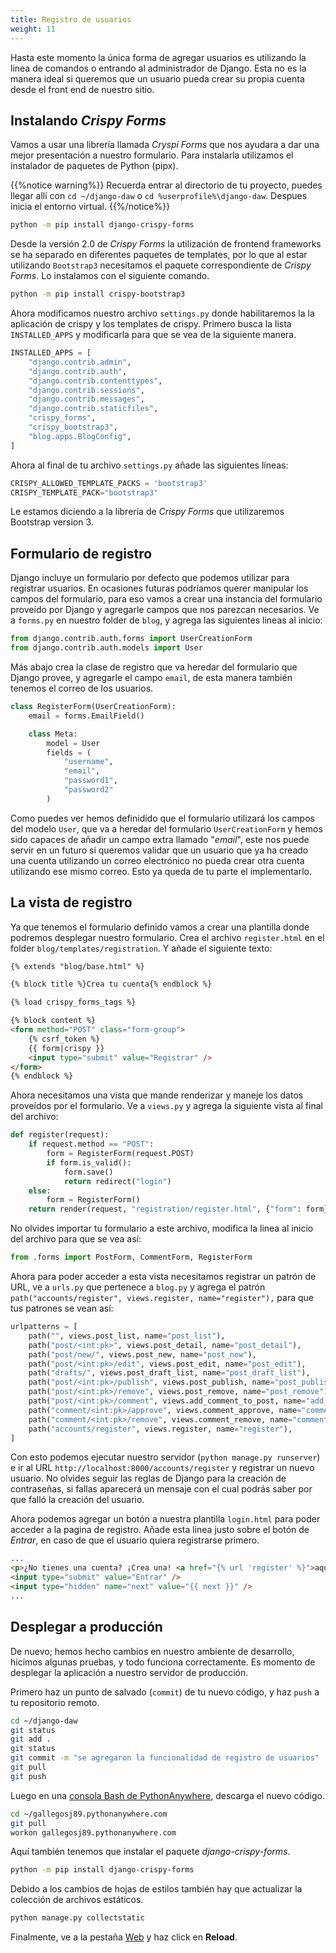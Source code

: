 ```yaml
---
title: Registro de usuarios
weight: 11
---
```


Hasta este momento la única forma de agregar usuarios es utilizando la linea de comandos o entrando al administrador de Django. Esta no es la manera ideal si queremos que un usuario pueda crear su propia cuenta desde el front end de nuestro sitio.

## Instalando _Crispy Forms_

Vamos a usar una librería llamada _Cryspi Forms_ que nos ayudara a dar una mejor presentación a nuestro formulario. Para instalarla utilizamos el instalador de paquetes de Python (pipx).

{{%notice warning%}}
Recuerda entrar al directorio de tu proyecto, puedes llegar allí con `cd ~/django-daw` o `cd %userprofile%\django-daw`. Despues inicia el entorno virtual.
{{%/notice%}}

```bash
python -m pip install django-crispy-forms
```

Desde la versión 2.0 de *Crispy Forms* la utilización de frontend frameworks se ha separado en diferentes paquetes de templates, por lo que al estar utilizando `Bootstrap3` necesitamos el paquete correspondiente de *Crispy Forms*. Lo instalamos con el siguiente comando.

```bash
python -m pip install crispy-bootstrap3
```

Ahora modificamos nuestro archivo `settings.py` donde habilitaremos la la aplicación de crispy y los templates de crispy. Primero busca la lista `INSTALLED_APPS` y modificarla para que se vea de la siguiente manera.

```python
INSTALLED_APPS = [
    "django.contrib.admin",
    "django.contrib.auth",
    "django.contrib.contenttypes",
    "django.contrib.sessions",
    "django.contrib.messages",
    "django.contrib.staticfiles",
    "crispy_forms",
    "crispy_bootstrap3",
    "blog.apps.BlogConfig",
]
```

Ahora al final de tu archivo `settings.py` añade las siguientes líneas:

```python
CRISPY_ALLOWED_TEMPLATE_PACKS = 'bootstrap3'
CRISPY_TEMPLATE_PACK="bootstrap3"
```

Le estamos diciendo a la librería de _Crispy Forms_ que utilizaremos Bootstrap version 3.

## Formulario de registro

Django incluye un formulario por defecto que podemos utilizar para registrar usuarios. En ocasiones futuras podríamos querer manipular los campos del formulario, para eso vamos a crear una instancia del formulario proveído por Django y agregarle campos que nos parezcan necesarios. Ve a `forms.py` en nuestro folder de `blog`, y agrega las siguientes lineas al inicio:

```python
from django.contrib.auth.forms import UserCreationForm
from django.contrib.auth.models import User
```

Más abajo crea la clase de registro que va heredar del formulario que Django provee, y agregarle el campo `email`, de esta manera también tenemos el correo de los usuarios.

```python
class RegisterForm(UserCreationForm):
    email = forms.EmailField()

    class Meta:
        model = User
        fields = (
            "username",
            "email",
            "password1",
            "password2"
        )
```

Como puedes ver hemos definidido que el formulario utilizará los campos del modelo `User`, que va a heredar del formulario `UserCreationForm` y hemos sido capaces de añadir un campo extra llamado "_email_", este nos puede servir en un futuro si queremos validar que un usuario que ya ha creado una cuenta utilizando un correo electrónico no pueda crear otra cuenta utilizando ese mismo correo. Esto ya queda de tu parte el implementarlo.

## La vista de registro

Ya que tenemos el formulario definido vamos a crear una plantilla donde podremos desplegar nuestro formulario. Crea el archivo `register.html` en el folder `blog/templates/registration`. Y añade el siguiente texto:

```html
{% extends "blog/base.html" %}

{% block title %}Crea tu cuenta{% endblock %}

{% load crispy_forms_tags %}

{% block content %}
<form method="POST" class="form-group">
    {% csrf_token %}
    {{ form|crispy }}
    <input type="submit" value="Registrar" />
</form>
{% endblock %}
```

Ahora necesitamos una vista que mande renderizar y maneje los datos proveídos por el formulario. Ve a `views.py` y agrega la siguiente vista al final del archivo:

```python
def register(request):
    if request.method == "POST":
        form = RegisterForm(request.POST)
        if form.is_valid():
            form.save()
            return redirect("login")
    else:
        form = RegisterForm()
    return render(request, "registration/register.html", {"form": form})
```

No olvides importar tu formulario a este archivo, modifica la linea al inicio del archivo para que se vea así:

```python
from .forms import PostForm, CommentForm, RegisterForm
```

Ahora para poder acceder a esta vista necesitamos registrar un patrón de URL, ve a `urls.py` que pertenece a `blog.py` y agrega el patrón `path("accounts/register", views.register, name="register"),` para que tus patrones se vean así:

```python
urlpatterns = [
    path("", views.post_list, name="post_list"),
    path("post/<int:pk>", views.post_detail, name="post_detail"),
    path("post/new/", views.post_new, name="post_new"),
    path("post/<int:pk>/edit", views.post_edit, name="post_edit"),
    path("drafts/", views.post_draft_list, name="post_draft_list"),
    path("post/<int:pk>/publish", views.post_publish, name="post_publish"),
    path("post/<int:pk>/remove", views.post_remove, name="post_remove"),
    path("post/<int:pk>/comment", views.add_comment_to_post, name="add_comment_to_post"),
    path("comment/<int:pk>/approve", views.comment_approve, name="comment_approve"),
    path("comment/<int:pk>/remove", views.comment_remove, name="comment_remove"),
    path("accounts/register", views.register, name="register"),
]
```

Con esto podemos ejecutar nuestro servidor (`python manage.py runserver`) e ir al URL `http://localhost:8000/accounts/register` y registrar un nuevo usuario. No olvides seguir las reglas de Django para la creación de contraseñas, si fallas aparecerá un mensaje con el cual podrás saber por que falló la creación del usuario.

Ahora podemos agregar un botón a nuestra plantilla `login.html` para poder acceder a la pagina de registro. Añade esta linea justo sobre el botón de *Entrar*, en caso de que el usuario quiera registrarse primero.

```html
...
<p>¿No tienes una cuenta? ¡Crea una! <a href="{% url 'register' %}">aquí</a></p>
<input type="submit" value="Entrar" />
<input type="hidden" name="next" value="{{ next }}" />
...
```

## Desplegar a producción

De nuevo; hemos hecho cambios en nuestro ambiente de desarrollo, hicimos algunas pruebas, y todo funciona correctamente. Es momento de desplegar la aplicación a nuestro servidor de producción.

Primero haz un punto de salvado (`commit`) de tu nuevo código, y haz `push` a tu repositorio remoto.

```bash
cd ~/django-daw
git status
git add .
git status
git commit -m "se agregaron la funcionalidad de registro de usuarios"
git pull
git push
```

Luego en una [consola Bash de PythonAnywhere](https://www.pythonanywhere.com/consoles/), descarga el nuevo código.

```bash
cd ~/gallegosj89.pythonanywhere.com
git pull
workon gallegosj89.pythonanywhere.com
```

Aquí también tenemos que instalar el paquete _django-crispy-forms_.

```bash
python -m pip install django-crispy-forms
```

Debido a los cambios de hojas de estilos también hay que actualizar la colección de archivos estáticos.

```bash
python manage.py collectstatic
```

Finalmente, ve a la pestaña [Web](https://www.pythonanywhere.com/web_app_setup/) y haz click en **Reload**.